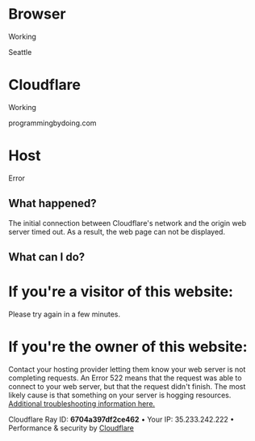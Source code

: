 # Browser


Working






Seattle
# Cloudflare


Working






programmingbydoing.com
# Host


Error







What happened?
--------------


The initial connection between Cloudflare's network and the origin web server timed out. As a result, the web page can not be displayed.




What can I do?
--------------


# If you're a visitor of this website:


Please try again in a few minutes.


# If you're the owner of this website:


Contact your hosting provider letting them know your web server is not completing requests. An Error 522 means that the request was able to connect to your web server, but that the request didn't finish. The most likely cause is that something on your server is hogging resources. [Additional troubleshooting information here.](https://support.cloudflare.com/hc/en-us/articles/200171906-Error-522)







Cloudflare Ray ID: **6704a397df2ce462**
•
Your IP: 35.233.242.222
•
Performance & security by [Cloudflare](https://www.cloudflare.com/5xx-error-landing)








